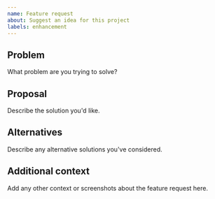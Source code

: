 ```yaml
---
name: Feature request
about: Suggest an idea for this project
labels: enhancement
---
```


## Problem
What problem are you trying to solve?

## Proposal
Describe the solution you'd like.

## Alternatives
Describe any alternative solutions you've considered.

## Additional context
Add any other context or screenshots about the feature request here.